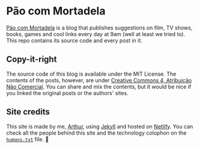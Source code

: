 # Pão com Mortadela

[Pão com Mortadela](https://paomortadela.com.br/) is a blog that publishes suggestions on film, TV shows, books, games and cool links every day at 9am (well at least we tried to). This repo contains its source code and every post in it.

## Copy-it-right
The source code of this blog is available under the MIT License. The contents of the posts, however, are under [Creative Commons 4, Atribuição Não Comercial](https://creativecommons.org/licenses/by-nc/4.0/). You can share and mix the contents, but it would be nice if you linked the original posts or the authors' sites.

## Site credits

This site is made by me, [Arthur](https://arthr.me/), using [Jekyll](https://jekyllrb.com/) and hosted on [Netlify](https://netlify.com/). You can check all the people behind this site and the technology colophon on the [`humans.txt`](https://paomortadela.com.br/humans.txt) file. 🥪
